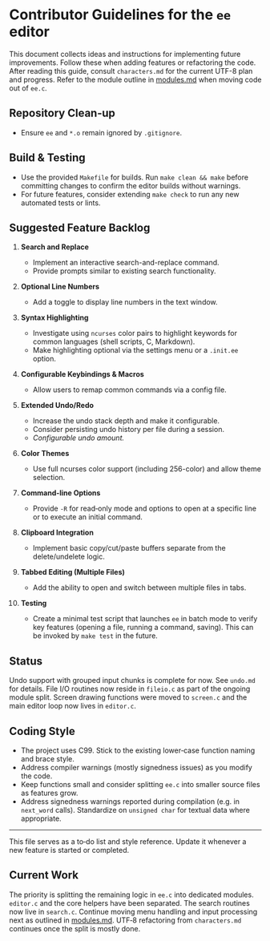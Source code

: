 # Contributor Guidelines for the `ee` editor

This document collects ideas and instructions for implementing future improvements. Follow these when adding features or refactoring the code.
After reading this guide, consult `characters.md` for the current UTF-8 plan and progress.
Refer to the module outline in [modules.md](modules.md) when moving code out of `ee.c`.

## Repository Clean‑up

- Ensure `ee` and `*.o` remain ignored by `.gitignore`.

## Build & Testing

- Use the provided `Makefile` for builds. Run `make clean && make` before committing changes to confirm the editor builds without warnings.
- For future features, consider extending `make check` to run any new automated tests or lints.

## Suggested Feature Backlog

1. **Search and Replace**
   - Implement an interactive search-and-replace command.
   - Provide prompts similar to existing search functionality.

2. **Optional Line Numbers**
   - Add a toggle to display line numbers in the text window.

3. **Syntax Highlighting**
   - Investigate using `ncurses` color pairs to highlight keywords for common languages (shell scripts, C, Markdown).
   - Make highlighting optional via the settings menu or a `.init.ee` option.

4. **Configurable Keybindings & Macros**
   - Allow users to remap common commands via a config file.

5. **Extended Undo/Redo**
   - Increase the undo stack depth and make it configurable.
   - Consider persisting undo history per file during a session.
   - *Configurable undo amount.*

6. **Color Themes**
   - Use full ncurses color support (including 256-color) and allow theme selection.

7. **Command-line Options**
   - Provide `-R` for read‑only mode and options to open at a specific line or to execute an initial command.

8. **Clipboard Integration**
   - Implement basic copy/cut/paste buffers separate from the delete/undelete logic.

9. **Tabbed Editing (Multiple Files)**
   - Add the ability to open and switch between multiple files in tabs.

10. **Testing**
    - Create a minimal test script that launches `ee` in batch mode to verify key features (opening a file, running a command, saving). This can be invoked by `make test` in the future.

## Status

Undo support with grouped input chunks is complete for now. See `undo.md` for details.
File I/O routines now reside in `fileio.c` as part of the ongoing module split.
Screen drawing functions were moved to `screen.c` and the main editor loop now lives in `editor.c`.

## Coding Style

- The project uses C99. Stick to the existing lower‑case function naming and brace style.
- Address compiler warnings (mostly signedness issues) as you modify the code.
- Keep functions small and consider splitting `ee.c` into smaller source files as features grow.
- Address signedness warnings reported during compilation (e.g. in `next_word` calls). Standardize on `unsigned char` for textual data where appropriate.

---

This file serves as a to‑do list and style reference. Update it whenever a new feature is started or completed.


## Current Work

The priority is splitting the remaining logic in `ee.c` into dedicated modules.
`editor.c` and the core helpers have been separated. The search routines now
live in `search.c`. Continue moving menu handling and input processing next as
outlined in [modules.md](modules.md). UTF‑8 refactoring from `characters.md`
continues once the split is mostly done.
